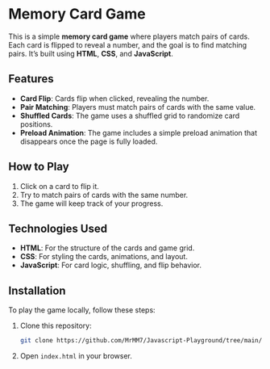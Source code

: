 # Memory Card Game

This is a simple **memory card game** where players match pairs of cards. Each card is flipped to reveal a number, and the goal is to find matching pairs. It’s built using **HTML**, **CSS**, and **JavaScript**.

## Features
- **Card Flip**: Cards flip when clicked, revealing the number.
- **Pair Matching**: Players must match pairs of cards with the same value.
- **Shuffled Cards**: The game uses a shuffled grid to randomize card positions.
- **Preload Animation**: The game includes a simple preload animation that disappears once the page is fully loaded.

## How to Play
1. Click on a card to flip it.
2. Try to match pairs of cards with the same number.
3. The game will keep track of your progress.

## Technologies Used
- **HTML**: For the structure of the cards and game grid.
- **CSS**: For styling the cards, animations, and layout.
- **JavaScript**: For card logic, shuffling, and flip behavior.

## Installation
To play the game locally, follow these steps:

1. Clone this repository:
    ```bash
    git clone https://github.com/MrMM7/Javascript-Playground/tree/main/Memory%20Game
    ```
2. Open `index.html` in your browser.

